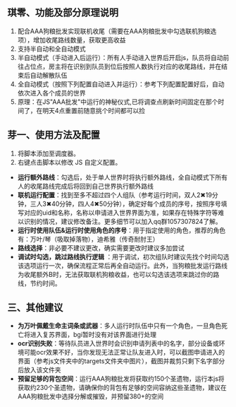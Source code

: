 ## 琪零、功能及部分原理说明

1. 配合AAA狗粮批发实现联机收尾（需要在AAA狗粮批发中勾选联机狗粮选项），增加收尾路线数量，获取更高收益
2. 支持半自动和全自动模式
3. 半自动模式（手动进入后运行）：所有人手动进入世界后开启js，队员将自动前往占位点，房主将在识别到队员到位后按照人数执行对应的收尾路线，并在结束后自动解散队伍
4. 全自动模式（按照下列配置自动进入并运行）：参考下列配置配置好后，自动依次进入各个成员的世界
5. 原理：在JS"AAA批发"中运行的神秘仪式,已将调查点刷新时间固定在那个时间了，在明天4点重置前随意挑个时间都可以捡

## 芽一、使用方法及配置

1. 将脚本添加至调度器。
2. 右键点击脚本以修改 JS 自定义配置。

* **运行额外路线**：勾选后，处于单人世界时将执行额外路线，全自动模式下所有人的收尾路线完成后将回到自己世界执行额外路线
* **联机运行配置**：找到至多不超过四个人组队（参考运行时间，双人2✖19分钟，三人3✖40分钟，四人4✖50分钟），确定好每个成员的序号，按照序号填写对应的uid和名称，名称以申请进入世界界面为准，如果存在特殊字符等难以识别的情况，建议修改备注。更多细节可以加入qq群1057307824了解。
* **运行时使用队伍\&运行时使用角色的序号**：用于指定使用的角色，推荐的角色有：万叶/琴（吸取掉落物），迪希雅（传奇耐肘王）
* **路线选择**：非必要不建议更改，确实需要更改时建议多加尝试
* **调试时勾选，跳过路线执行逻辑** ：用于调试，初次组队时建议先找个时间勾选该选项运行一次，确保流程正常后再全自动运行。此外，当狗粮批发运行路线为收尾额外B时，无法获取联机狗粮收益，也可以勾选该选项来跳过你的路线，节约时间。

## 三、其他建议

* **为万叶佩戴生命主词条或武器**：多人运行时队伍中只有一个角色，一旦角色死亡将进入复苏界面，bgi暂时没有对该界面进行处理
* **ocr识别失败**：等待队员进入世界时会识别申请列表中的名字，部分设备或环境可能ocr效果不好，当你发现无法正常让队友进入时，可以截图申请进入的界面（参考js文件夹中的targets文件夹中图片），截图并裁剪只剩下名字部分后放入该文件夹
* **预留足够的背包空间**：运行AAA狗粮批发将获取约150个圣遗物，运行本js将获取约230个圣遗物，请确保你的背包有足够的空间容纳这些圣遗物，建议在AAA狗粮批发中选择分解或摧毁，并预留380+的空间
